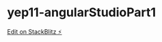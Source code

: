 # yep11-angularStudioPart1

[Edit on StackBlitz ⚡️](https://stackblitz.com/edit/github-g7jngq-p88c28)